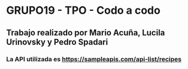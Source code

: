 # GRUPO19 - TPO - Codo a codo
## Trabajo realizado por Mario Acuña, Lucila Urinovsky y Pedro Spadari
### La API utilizada es https://sampleapis.com/api-list/recipes

